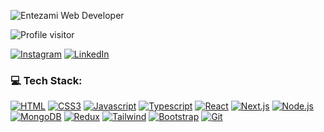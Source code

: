 
![Entezami Web Developer](https://media.licdn.com/dms/image/D4D16AQHke_0ZRfbaNg/profile-displaybackgroundimage-shrink_200_800/0/1708888616215?e=2147483647&v=beta&t=nPwSOiGx5aAeOUviV2kGpCJm8fv-waioKouKT-bsk_Q)
<p>
<img src="https://komarev.com/ghpvc/?username=aliakbarmotallebi&color=yellow" alt="Profile visitor">
</p>

[![Instagram](https://img.shields.io/badge/Instagram-%23E4405F.svg?logo=Instagram&logoColor=white)](https://instagram.com/mo3ito) 
[![LinkedIn](https://img.shields.io/badge/LinkedIn-%230077B5.svg?logo=linkedin&logoColor=white)](https://linkedin.com/in/mostafa-entezami) 



### 💻 Tech Stack:
[![HTML](https://img.shields.io/badge/HTML5-E34F26?style=for-the-badge&logo=html5&logoColor=white)](https://en.wikipedia.org/wiki/HTML5)
[![CSS3](https://img.shields.io/badge/CSS3-1572B6?style=for-the-badge&logo=css3&logoColor=white)](https://en.wikipedia.org/wiki/CSS)
[![Javascript](https://img.shields.io/badge/javascript-%23323330.svg?style=for-the-badge&logo=javascript&logoColor=%23F7DF1E)](https://www.javascript.com/)
[![Typescript](https://img.shields.io/badge/typescript-%23007ACC.svg?style=for-the-badge&logo=typescript&logoColor=white)](https://www.typescriptlang.org/)
[![React](https://img.shields.io/badge/react-%2320232a.svg?style=for-the-badge&logo=react&logoColor=%2361DAFB)](https://react.dev/)
[![Next.js](https://img.shields.io/badge/Next-black?style=for-the-badge&logo=next.js&logoColor=white)](https://nextjs.org/)
[![Node.js](https://img.shields.io/badge/Node.js-ecfccb?style=for-the-badge&labelColor=black&logo=nodedotjs&logoColor=ecfccb)](https://nodejs.org/en)
[![MongoDB](https://img.shields.io/badge/MongoDB-4EA94B?style=for-the-badge&logo=mongodb&logoColor=white)](https://www.mongodb.com/)
[![Redux](https://img.shields.io/badge/Redux-CC6699?style=for-the-badge&logo=sass&logoColor=white)](https://redux.js.org/)
[![Tailwind](https://img.shields.io/badge/Tailwind_CSS-99f6e4?style=for-the-badge&logo=tailwindcss&logoColor=06B6D4&labelColor=99f6e4)](https://tailwindcss.com/)
[![Bootstrap](https://img.shields.io/badge/Bootstrap-563D7C?style=for-the-badge&logo=bootstrap&logoColor=white)](https://getbootstrap.com/)
[![Git](https://img.shields.io/badge/Git-F05032?style=for-the-badge&logo=git&logoColor=white)](https://github.com/mo3ito/)
